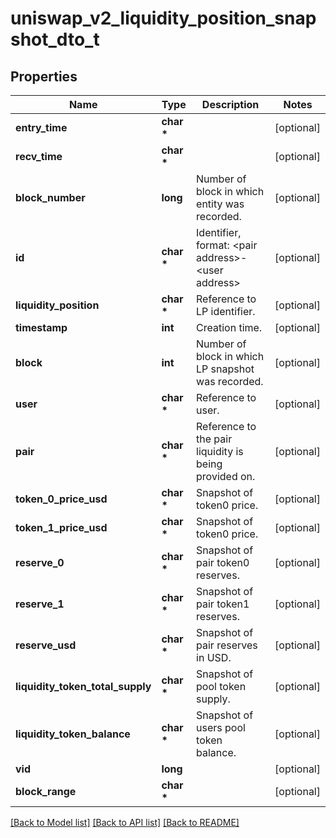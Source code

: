 # uniswap_v2_liquidity_position_snapshot_dto_t

## Properties
Name | Type | Description | Notes
------------ | ------------- | ------------- | -------------
**entry_time** | **char \*** |  | [optional] 
**recv_time** | **char \*** |  | [optional] 
**block_number** | **long** | Number of block in which entity was recorded. | [optional] 
**id** | **char \*** | Identifier, format: &lt;pair address&gt;-&lt;user address&gt; | [optional] 
**liquidity_position** | **char \*** | Reference to LP identifier. | [optional] 
**timestamp** | **int** | Creation time. | [optional] 
**block** | **int** | Number of block in which LP snapshot was recorded. | [optional] 
**user** | **char \*** | Reference to user. | [optional] 
**pair** | **char \*** | Reference to the pair liquidity is being provided on. | [optional] 
**token_0_price_usd** | **char \*** | Snapshot of token0 price. | [optional] 
**token_1_price_usd** | **char \*** | Snapshot of token0 price. | [optional] 
**reserve_0** | **char \*** | Snapshot of pair token0 reserves. | [optional] 
**reserve_1** | **char \*** | Snapshot of pair token1 reserves. | [optional] 
**reserve_usd** | **char \*** | Snapshot of pair reserves in USD. | [optional] 
**liquidity_token_total_supply** | **char \*** | Snapshot of pool token supply. | [optional] 
**liquidity_token_balance** | **char \*** | Snapshot of users pool token balance. | [optional] 
**vid** | **long** |  | [optional] 
**block_range** | **char \*** |  | [optional] 

[[Back to Model list]](../README.md#documentation-for-models) [[Back to API list]](../README.md#documentation-for-api-endpoints) [[Back to README]](../README.md)


